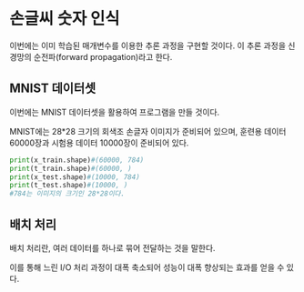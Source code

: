 # 손글씨 숫자 인식
이번에는 이미 학습된 매개변수를 이용한 추론 과정을 구현할 것이다.
이 추론 과정을 신경망의 순전파(forward propagation)라고 한다.

## MNIST 데이터셋
이번에는 MNIST 데이터셋을 활용하여 프로그램을 만들 것이다.

MNIST에는 28*28 크기의 회색조 손글자 이미지가 준비되어 있으며, 훈련용 데이터 60000장과 시험용 데이터 10000장이 준비되어 있다.

~~~python
print(x_train.shape)#(60000, 784)
print(t_train.shape)#(60000, )
print(x_test.shape)#(10000, 784)
print(t_test.shape)#(10000, )
#784는 이미지의 크기인 28*28이다.
~~~

## 배치 처리
배치 처리란, 여러 데이터를 하나로 묶어 전달하는 것을 말한다.

이를 통해 느린 I/O 처리 과정이 대폭 축소되어 성능이 대폭 향상되는 효과를 얻을 수 있다.